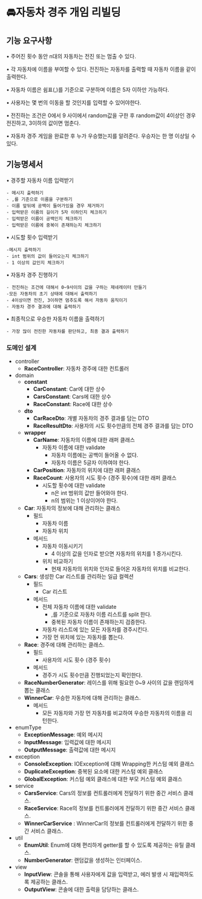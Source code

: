 # 🚘자동차 경주 개임 리빌딩

## 기능 요구사항
• 주어진 횟수 동안 n대의 자동차는 전진 또는 멈출 수 있다.

• 각 자동차에 이름을 부여할 수 있다. 전진하는 자동차를 출력할 때 자동차 이름을 같이 출력한다.

• 자동차 이름은 쉼표(,)를 기준으로 구분하며 이름은 5자 이하만 가능하다.

• 사용자는 몇 번의 이동을 할 것인지를 입력할 수 있어야한다.

• 전진하는 조건은 0에서 9 사이에서 random값을 구한 후 random값이 4이상인 경우 전진하고, 3이하의 값이면 멈춘다.

• 자동차 경주 게임을 완료한 후 누가 우승했는지를 알려준다. 우승자는 한 명 이상일 수 있다.

## 기능명세서

• 경주할 자동차 이름 입력받기

    - 메시지 출력하기
    - ,를 기준으로 이름을 구분하기
    - 이름 앞뒤에 공백이 들어가있을 경우 제거하기
    - 입력받은 이름의 길이가 5자 이하인지 체크히기
    - 입력받은 이름이 공백인지 체크하기
    - 입력받은 이름에 중복이 존재하는지 체크하기
    
• 시도할 횟수 입력받기

    -메시지 출력하기
    - int 범위의 값이 들어오는지 체크하기
    - 1 이상의 값인지 체크하기
    
• 자동차 경주 진행하기

    - 전진하는 조건에 대해서 0~9사이의 값을 구하는 제네레이터 만들기
    -모든 자동차의 초기 상태에 대해서 출력하기
    - 4이상이면 전진, 3이하면 멈추도록 해서 자동차 움직이기
    - 자동차 경주 결과에 대해 출력하기
    
• 최종적으로 우승한 자동차 이름을 출력하기

    - 가장 많이 전진한 자동차를 판단하고, 최종 결과 출력하기

### 도메인 설계 
- controller
    - **RaceController**: 자동차 경주에 대한 컨트롤러
- domain
    - **constant**
        - **CarConstant**: Car에 대한 상수
        - **CarsConstant**: Cars에 대한 상수
        - **RaceConstant**: Race에 대한 상수
    - **dto**
        - **CarRaceDto**: 개별 자동차의 경주 결과를 담는 DTO
        - **RaceResultDto**: 사용자의 시도 횟수만큼의 전체 경주 결과를 담는 DTO
    - **wrapper**
        - **CarName**: 자동차의 이름에 대한 래퍼 클래스
            - 자동차 이름에 대한 validate
                - 자동차 이름에는 공백이 들어올 수 없다.
                - 자동차 이름은 5글자 이하여야 한다.
        - **CarPosition**: 자동차의 위치에 대한 래퍼 클래스
        - **RaceCount**: 사용자의 시도 횟수 (경주 횟수)에 대한 래퍼 클래스
            - 시도할 횟수에 대한 validate
                - n은 int 범위의 값만 들어와야 한다.
                - n의 범위는 1 이상이어야 한다.
    - **Car**: 자동차의 정보에 대해 관리하는 클래스
        - 필드
            - 자동차 이름
            - 자동차 위치
        - 메서드
            - 자동차 이동시키기
                - 4 이상의 값을 인자로 받으면 자동차의 위치를 1 증가시킨다.
            - 위치 비교하기
                - 현재 자동차의 위치와 인자로 들어온 자동차의 위치를 비교한다.
    - **Cars**: 생성한 Car 리스트를 관리하는 일급 컬렉션
        - 필드
            - Car 리스트
        - 메서드
            - 전체 자동차 이름에 대한 validate
                - ,를 기준으로 자동차 이름 리스트를 split 한다.
                - 중복된 자동차 이름이 존재하는지 검증한다.
            - 자동차 리스트에 있는 모든 자동차를 경주시킨다.
            - 가장 먼 위치에 있는 자동차를 뽑는다.
    - **Race**: 경주에 대해 관리하는 클래스.
        - 필드
            - 사용자의 시도 횟수 (경주 횟수)
        - 메서드
            - 경주가 시도 횟수만큼 진행되었는지 확인한다.
    - **RaceNumberGenerator**: 레이스를 위해 필요한 0~9 사이의 값을 랜덤하게 뽑는 클래스
    - **WinnerCar**: 우승한 자동차에 대해 관리하는 클래스.
        - 메서드
            - 모든 자동차와 가장 먼 자동차를 비교하여 우승한 자동차의 이름을 리턴한다.
- enumType
    - **ExceptionMessage**: 예외 메시지
    - **InputMessage**: 입력값에 대한 메시지
    - **OutputMessage**: 출력값에 대한 메시지
- exception
    - **ConsoleException**: IOException에 대해 Wrapping한 커스텀 예외 클래스
    - **DuplicateException**: 중복된 요소에 대한 커스텀 예외 클래스
    - **GlobalException**: 커스텀 예외 클래스에 대한 부모 커스텀 예외 클래스
- service
    - **CarsService**: Cars의 정보를 컨트롤러에게 전달하기 위한 중간 서비스 클래스.
    - **RaceService**: Race의 정보를 컨트롤러에게 전달하기 위한 중간 서비스 클래스.
    - **WinnerCarService** : WinnerCar의 정보를 컨트롤러에게 전달하기 위한 중간 서비스 클래스.
- util
    - **EnumUtil**: Enum에 대해 편리하게 getter를 할 수 있도록 제공하는 유틸 클래스.
    - **NumberGenerator**: 랜덤값을 생성하는 인터페이스.
- view
    - **InputView**: 콘솔을 통해 사용자에게 값을 입력받고, 에러 발생 시 재입력하도록 제공하는 클래스.
    - **OutputView**: 콘솔에 대한 출력을 담당하는 클래스.
